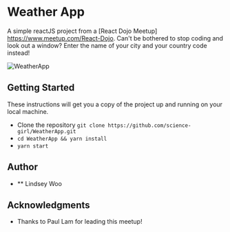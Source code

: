 # Weather App

A simple reactJS project from a [React Dojo Meetup] https://www.meetup.com/React-Dojo.
Can't be bothered to stop coding and look out a window? Enter the name of your city and your country code instead!

![WeatherApp](https://gfycat.com/ShockingUnfortunateIrishsetter)

## Getting Started

These instructions will get you a copy of the project up and running on your local machine.

* Clone the repository `git clone https://github.com/science-girl/WeatherApp.git`
* `cd WeatherApp && yarn install`
* `yarn start`

## Author

* \*\* Lindsey Woo

## Acknowledgments

* Thanks to Paul Lam for leading this meetup!
